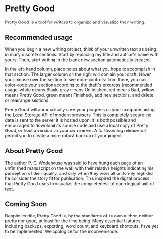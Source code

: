 # Pretty Good

Pretty Good is a tool for writers to organize and visualize their writing.

## Recommended usage
When you begin a new writing project, think of your unwritten text as being in many discrete sections. Start by replacing my title and author's name with yours. Then, start writing in the blank new section automatically created.

In the left-hand column, place notes about what you hope to accomplish in that section. The larger column on the right will contain your draft. Hover your mouse over the section to see more controls: from there, you can color-code your section according to the draft's progress (recommended usage: white means Blank, gray means Unfinished, red means Bad, yellow means Pretty Good, green means Finished), add new sections, and delete or rearrange sections.

Pretty Good will automatically save your progress on your computer, using the Local Storage API of modern browsers. This is completely secure: no data is sent to the server it is hosted upon. It is both possible and encouraged to download its source code and use a local copy of Pretty Good, or host a version on your own server. A forthcoming release will permit you to create a more robust backup of your project.

## About Pretty Good
The author P. G. Wodehouse was said to have hung each page of an unfinished manuscript on the wall, with their relative heights indicating his perception of their quality, and only when they were all uniformly high did he consider the story fit for publication. This inspired the digital process that Pretty Good uses to visualize the completeness of each logical unit of text.

## Coming Soon
Despite its title, Pretty Good is, by the standards of its own author, neither pretty nor good, at least for the time being. Many essential features, including backups, exporting, word count, and keyboard shortcuts, have yet to be implemented. We apologize for the inconvenience.